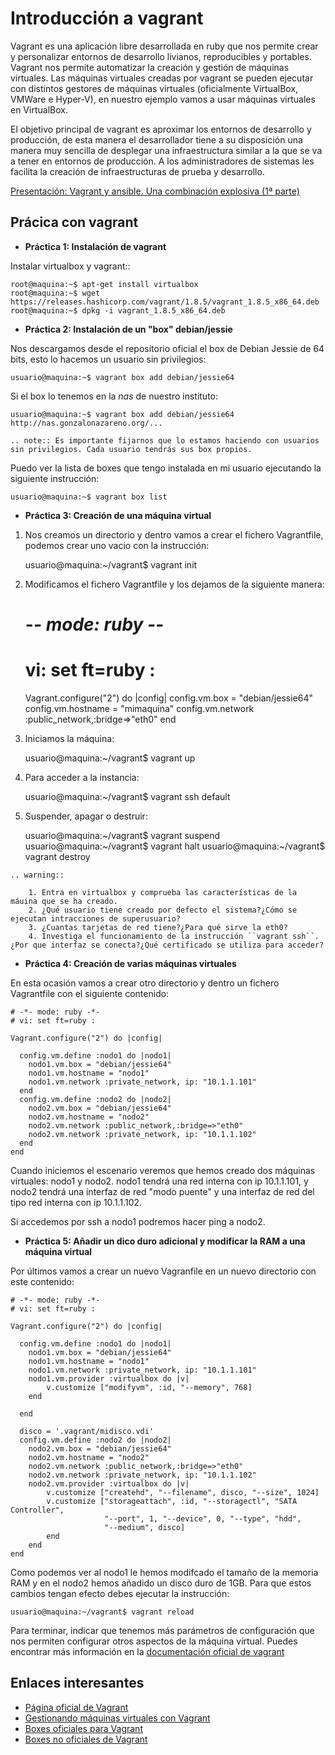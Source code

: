 # Introducción a vagrant


Vagrant es una aplicación libre desarrollada en ruby que nos permite crear y personalizar entornos de desarrollo livianos, reproducibles y portables. Vagrant nos permite automatizar la creación y gestión de máquinas virtuales. Las máquinas virtuales creadas por vagrant se pueden ejecutar con distintos gestores de máquinas virtuales (oficialmente VirtualBox, VMWare e Hyper-V), en nuestro ejemplo vamos a usar máquinas virtuales en VirtualBox.

El objetivo principal de vagrant es aproximar los entornos de desarrollo y producción, de esta manera el desarrollador tiene a su disposición una manera  muy sencilla de desplegar una infraestructura similar a la que se va a tener en entornos de producción. A los administradores de sistemas les facilita la creación de infraestructuras de prueba y desarrollo.

[Presentación: Vagrant y ansible. Una combinación explosiva (1ª parte)](http://iesgn.github.io/cloud/curso/u2/presentacion_vagrant)

## Prácica con vagrant


* **Práctica 1: Instalación de vagrant**

Instalar virtualbox y vagrant::

    root@maquina:~$ apt-get install virtualbox
    root@maquina:~$ wget https://releases.hashicorp.com/vagrant/1.8.5/vagrant_1.8.5_x86_64.deb
    root@maquina:~$ dpkg -i vagrant_1.8.5_x86_64.deb

* **Práctica 2: Instalación de un "box" debian/jessie**

Nos descargamos desde el repositorio oficial el box de Debian Jessie de 64 bits, esto lo hacemos un usuario sin privilegios:

    usuario@maquina:~$ vagrant box add debian/jessie64

Si el box lo tenemos en la *nas* de nuestro instituto:

    usuario@maquina:~$ vagrant box add debian/jessie64 http://nas.gonzalonazareno.org/...

```eval_rst
.. note:: Es importante fijarnos que lo estamos haciendo con usuarios sin privilegios. Cada usuario tendrás sus box propios.
```        

Puedo ver la lista de boxes que tengo instalada en mi usuario ejecutando la siguiente instrucción:

    usuario@maquina:~$ vagrant box list

* **Práctica 3: Creación de una máquina virtual**

1. Nos creamos un directorio y dentro vamos a crear el fichero Vagrantfile, podemos crear uno vacio con la instrucción:
        
	usuario@maquina:~/vagrant$ vagrant init
        
2. Modificamos el fichero Vagrantfile y los dejamos de la siguiente manera:

    # -*- mode: ruby -*-
    # vi: set ft=ruby :
    Vagrant.configure("2") do |config|
                config.vm.box = "debian/jessie64"
                config.vm.hostname = "mimaquina"
                config.vm.network :public_network,:bridge=>"eth0"
    end    
    
3. Iniciamos la máquina:

    usuario@maquina:~/vagrant$ vagrant up
        
4. Para acceder a la instancia:
  	
    usuario@maquina:~/vagrant$ vagrant ssh default
    	      
5. Suspender, apagar o destruir:
    	
    usuario@maquina:~/vagrant$ vagrant suspend
    usuario@maquina:~/vagrant$ vagrant halt
    usuario@maquina:~/vagrant$ vagrant destroy

```eval_rst
.. warning:: 

    1. Entra en virtualbox y comprueba las características de la máuina que se ha creado.
    2. ¿Qué usuario tiene creado por defecto el sistema?¿Cómo se ejecutan intracciones de superusuario?
    3. ¿Cuantas tarjetas de red tiene?¿Para qué sirve la eth0?
    4. Investiga el funcionamiento de la instrucción ``vagrant ssh``. ¿Por que interfaz se conecta?¿Qué certificado se utiliza para acceder?
```

* **Práctica 4: Creación de varias máquinas virtuales**

En esta ocasión vamos a crear otro directorio y dentro un fichero Vagrantfile con el siguiente contenido:

    # -*- mode: ruby -*-
    # vi: set ft=ruby :
    
    Vagrant.configure("2") do |config|
    
      config.vm.define :nodo1 do |nodo1|
        nodo1.vm.box = "debian/jessie64"
        nodo1.vm.hostname = "nodo1"
        nodo1.vm.network :private_network, ip: "10.1.1.101"
      end
      config.vm.define :nodo2 do |nodo2|
        nodo2.vm.box = "debian/jessie64"
        nodo2.vm.hostname = "nodo2"
        nodo2.vm.network :public_network,:bridge=>"eth0"
        nodo2.vm.network :private_network, ip: "10.1.1.102"
      end
    end

Cuando iniciemos el escenario veremos que hemos creado dos máquinas virtuales: nodo1 y nodo2. 
nodo1 tendrá una red interna con ip 10.1.1.101, y nodo2 tendrá una interfaz de red "modo puente" y una interfaz de red del tipo red interna con ip 10.1.1.102.

Si accedemos por ssh a nodo1 podremos hacer ping a nodo2.


* **Práctica 5: Añadir un dico duro adicional y modificar la RAM a una máquina virtual**

Por últimos vamos a crear un nuevo Vagranfile en un nuevo directorio con este contenido:

    # -*- mode: ruby -*-
    # vi: set ft=ruby :
    
    Vagrant.configure("2") do |config|
    
      config.vm.define :nodo1 do |nodo1|
        nodo1.vm.box = "debian/jessie64"
        nodo1.vm.hostname = "nodo1"
        nodo1.vm.network :private_network, ip: "10.1.1.101"
        nodo1.vm.provider :virtualbox do |v|
			v.customize ["modifyvm", :id, "--memory", 768]
		end

      end
          
      disco = '.vagrant/midisco.vdi'
      config.vm.define :nodo2 do |nodo2|
        nodo2.vm.box = "debian/jessie64"
        nodo2.vm.hostname = "nodo2"
        nodo2.vm.network :public_network,:bridge=>"eth0"
        nodo2.vm.network :private_network, ip: "10.1.1.102"
        nodo2.vm.provider :virtualbox do |v|
			v.customize ["createhd", "--filename", disco, "--size", 1024]
			v.customize ["storageattach", :id, "--storagectl", "SATA Controller",
                         "--port", 1, "--device", 0, "--type", "hdd",
                         "--medium", disco]
			end
        end
    end

Como podemos ver al nodo1 le hemos modifcado el tamaño de la memoria RAM y en el nodo2 hemos añadido un disco duro de 1GB. Para que estos cambios tengan efecto debes ejecutar la instrucción:

	usuario@maquina:~/vagrant$ vagrant reload

Para terminar, indicar que tenemos más parámetros de configuración que nos permiten configurar otros aspectos de la máquina virtual. Puedes encontrar más información en la [documentación oficial de vagrant](http://docs.vagrantup.com/v2/)

## Enlaces interesantes

* [Página oficial de Vagrant](http://www.vagrantup.com/)
* [Gestionando máquinas virtuales con Vagrant](http://www.josedomingo.org/pledin/2013/09/gestionando-maquinas-virtuales-con-vagrant/)
* [Boxes oficiales para Vagrant](https://atlas.hashicorp.com/boxes/search)
* [Boxes no oficiales de Vagrant](http://www.vagrantbox.es/)
